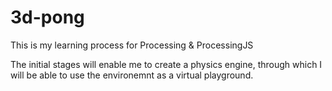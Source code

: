 3d-pong
=======

This is my learning process for Processing &amp; ProcessingJS

The initial stages will enable me to create a physics engine, through which I will be able to use the environemnt as a virtual playground.